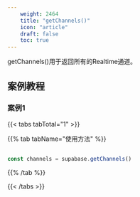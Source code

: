 ```yaml
---
    weight: 2464
    title: "getChannels()"
    icon: "article"
    draft: false
    toc: true
---
```


getChannels()用于返回所有的Realtime通道。

## 案例教程

### 案例1 

{{< tabs tabTotal="1" >}}


{{% tab tabName="使用方法" %}}



  ```ts
                                                                        
const channels = supabase.getChannels()                                                                                                
  ```



{{% /tab %}}

{{< /tabs >}}
